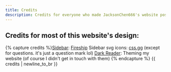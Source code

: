 ```yaml
---
title: Credits
description: Credits for everyone who made JacksonChen666's website possible
---
```

## Credits for most of this website's design:
{% capture credits %}[Sidebar](https://youtu.be/biOMz4puGt8): [Fireship](https://www.youtube.com/channel/UCsBjURrPoezykLs9EqgamOA)
Sidebar svg icons: [css.gg](https://css.gg) (except for questions. it's just a question mark lol)
[Dark Reader](https://darkreader.org/): Theming my website (of course I didn't get in touch with them)
{% endcapture %}
{{ credits | newline_to_br }}